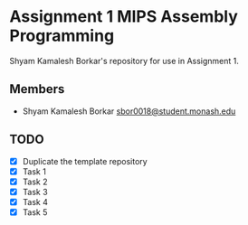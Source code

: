 # Assignment 1 MIPS Assembly Programming

Shyam Kamalesh Borkar's repository for use in Assignment 1.

## Members

* Shyam Kamalesh Borkar sbor0018@student.monash.edu

## TODO

- [x] Duplicate the template repository
- [x] Task 1
- [x] Task 2
- [x] Task 3
- [x] Task 4
- [x] Task 5
